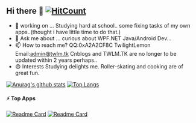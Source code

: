 ## Hi there 👋  [![HitCount](http://hits.dwyl.com/TwilightLemon/TwilightLemon/Lemon-App.svg)](http://hits.dwyl.com/TwilightLemon/TwilightLemon/Lemon-App)
 - 🔭 working on ...
     Studying hard at school..
     some fixing tasks of my own apps..(thought i have little time to do that.)
 - 💬 Ask me about ...
     curious about WPF\.NET  Java/Android Dev...
 - 📫 How to reach me?
     QQ:0xA2A2CF8C TwilightLemon
     Email:admin@twlm.tk
     Cnblogs and TWLM.TK are no longer to be updated within 2 years perhaps..
 - 😄 Interests
     Studying delights me.
     Roller-skating and cooking are of great fun.

[![Anurag's github stats](https://github-readme-stats.vercel.app/api?username=TwilightLemon&show_icons=true)](https://github.com/anuraghazra/github-readme-stats)
[![Top Langs](https://github-readme-stats.vercel.app/api/top-langs/?username=TwilightLemon&layout=compact)](https://github.com/anuraghazra/github-readme-stats)

#### ⚡ Top Apps
[![Readme Card](https://github-readme-stats.vercel.app/api/pin/?username=LemonCodeTeam&repo=Lemon-App)](https://github.com/LemonCodeTeam/Lemon-App)
[![Readme Card](https://github-readme-stats.vercel.app/api/pin/?username=LemonCodeTeam&repo=LemonAppForAndroid)](https://github.com/LemonCodeTeam/LemonAppForAndroid)
